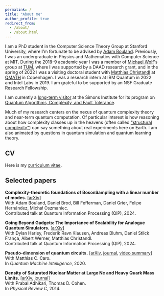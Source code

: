 ```yaml
---
permalink: /
title: "About me"
author_profile: true
redirect_from: 
  - /about/
  - /about.html
---
```


I am a PhD student in the Computer Science Theory Group at Stanford University, where I'm fortunate to be advised by [Adam Bouland](https://theory.stanford.edu/~abouland/). Previously, I was an undergraduate in Physics and Mathematics with Computer Science at MIT. During the 2018-9 academic year I was a member of [Michael Wolf](https://www.math.cit.tum.de/en/math/people/professors/wolf-michael/)'s group at [TUM](https://www.tum.de/en/), where I was supported by a DAAD research grant, and in the spring of 2022 I was a visiting doctoral student with [Matthias Christandl](https://www.math.ku.dk/english/staff/?pure=en/persons/475476) at [QMATH](https://qmath.ku.dk/) in Copenhagen. I was a research intern at IBM Quantum in 2022 and Intel Labs in 2019. I am grateful to be supported by an NSF Graduate Research Fellowship.

I am currently a [long-term visitor](https://simons.berkeley.edu/people/shaun-datta) at the Simons Institute for its program on [Quantum Algorithms, Complexity, and Fault Tolerance](https://simons.berkeley.edu/programs/quantum-algorithms-complexity-fault-tolerance).

Much of my research centers on the nexus of quantum complexity theory and near-term quantum computation. Of particular interest is how reasoning about how complexity classes up in the heavens (often called ["structural complexity"](https://en.wikipedia.org/wiki/Structural_complexity_theory)) can say something about real experiments here on Earth. I am also animated by questions in quantum simulation and quantum learning theory. 

## CV
Here is my [curriculum vitae](https://shaundatta.github.io/files/Datta-Ishaun_CV.pdf).

## Selected papers

**Complexity-theoretic foundations of BosonSampling with a linear number of modes.** [[arXiv]](https://arxiv.org/abs/2312.00286)\
With Adam Bouland, Daniel Brod, Bill Fefferman, Daniel Grier, Felipe Hernández, Michał Oszmaniec.\
Contributed talk at Quantum Information Processing (QIP), 2024.

**Going Beyond Gadgets: The Importance of Scalability for Analogue Quantum Simulators.** [[arXiv]](https://arxiv.org/abs/2306.13739)\
With Dylan Harley, Frederik Ravn Klausen, Andreas Bluhm, Daniel Stilck França, Albert Werner, Matthias Christandl.\
Contributed talk at Quantum Information Processing (QIP), 2024.

**Pseudo-dimension of quantum circuits.** [[arXiv](https://arxiv.org/abs/2002.01490), [journal](https://link.springer.com/article/10.1007/s42484-020-00027-5), [video summary](https://youtu.be/VtNTqJuhdd8)]\
With Matthias C. Caro.\
In _Quantum Machine Intelligence_, 2020.

**Density of Saturated Nuclear Matter at Large Nc and Heavy Quark Mass Limits.** [[arXiv](https://arxiv.org/abs/1312.3339), [journal](https://journals.aps.org/prc/abstract/10.1103/PhysRevC.89.065201)]\
With Prabal Adhikari, Thomas D. Cohen.\
In _Physical Review C_, 2014.


